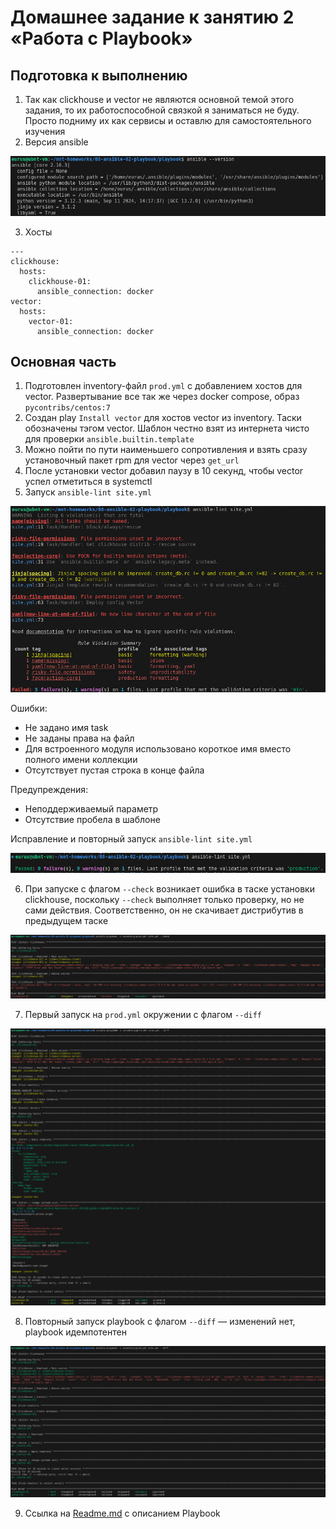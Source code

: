 # Домашнее задание к занятию 2 «Работа с Playbook»

## Подготовка к выполнению

1. Так как clickhouse и vector не являются основной темой этого задания, то их работоспособной связкой я заниматься не буду. Просто подниму их как сервисы и оставлю для самостоятельного изучения
2. Версия ansible

![Image alt](https://github.com/littlelucidlynx/mnt-homeworks/blob/MNT-video/08-ansible-02-playbook/Screen/Image000.png)

3. Хосты

```
---
clickhouse:
  hosts:
    clickhouse-01:
      ansible_connection: docker
vector:
  hosts:
    vector-01:
      ansible_connection: docker
```

## Основная часть

1. Подготовлен inventory-файл `prod.yml` с добавлением хостов для vector. Развертывание все так же через docker compose, образ `pycontribs/centos:7`
2. Создан play `Install vector` для хостов vector из inventory. Таски обозначены тэгом vector. Шаблон честно взят из интернета чисто для проверки `ansible.builtin.template`
3. Можно пойти по пути наименьшего сопротивления и взять сразу установочный пакет rpm для vector через `get_url`
4. После установки vector добавил паузу в 10 секунд, чтобы vector успел отметиться в systemctl
5. Запуск `ansible-lint site.yml`

![Image alt](https://github.com/littlelucidlynx/mnt-homeworks/blob/MNT-video/08-ansible-02-playbook/Screen/Image001.png)

Ошибки:
- Не задано имя task
- Не заданы права на файл
- Для встроенного модуля использовано короткое имя вместо полного имени коллекции
- Отсутствует пустая строка в конце файла

Предупреждения:
- Неподдерживаемый параметр
- Отсутствие пробела в шаблоне

Исправление и повторный запуск `ansible-lint site.yml`

![Image alt](https://github.com/littlelucidlynx/mnt-homeworks/blob/MNT-video/08-ansible-02-playbook/Screen/Image002.png)

6. При запуске с флагом `--check` возникает ошибка в таске установки clickhouse, поскольку `--check` выполняет только проверку, но не сами действия. Соответственно, он не скачивает дистрибутив в предыдущем таске

![Image alt](https://github.com/littlelucidlynx/mnt-homeworks/blob/MNT-video/08-ansible-02-playbook/Screen/Image003.png)

7. Первый запуск на `prod.yml` окружении с флагом `--diff`

![Image alt](https://github.com/littlelucidlynx/mnt-homeworks/blob/MNT-video/08-ansible-02-playbook/Screen/Image004.png)

8. Повторный запуск playbook с флагом `--diff`  — изменений нет, playbook идемпотентен

![Image alt](https://github.com/littlelucidlynx/mnt-homeworks/blob/MNT-video/08-ansible-02-playbook/Screen/Image005.png)

9. Ссылка на [Readme.md](https://github.com/littlelucidlynx/mnt-homeworks/blob/MNT-video/08-ansible-02-playbook/playbook/Readme.md) с описанием Playbook